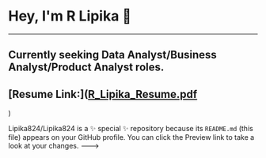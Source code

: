  # Hey, I'm R Lipika 👧
 ---------------------------------------------------------------------
## Currently seeking Data Analyst/Business Analyst/Product Analyst roles.

## [Resume Link:]([R_Lipika_Resume.pdf](https://github.com/Lipika824/Fitbit-Fitness-Tracker/files/9079485/R_Lipika_Resume.pdf)
)

Lipika824/Lipika824 is a ✨ special ✨ repository because its `README.md` (this file) appears on your GitHub profile.
You can click the Preview link to take a look at your changes.
--->
